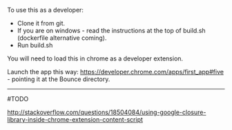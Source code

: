 To use this as a developer:
* Clone it from git.
* If you are on windows - read the instructions at the top of build.sh (dockerfile alternative coming).
* Run build.sh

You will need to load this in chrome as a developer extension. 

Launch the app this way: 
https://developer.chrome.com/apps/first_app#five - pointing it at the Bounce directory.

---
#TODO

http://stackoverflow.com/questions/18504084/using-google-closure-library-inside-chrome-extension-content-script
